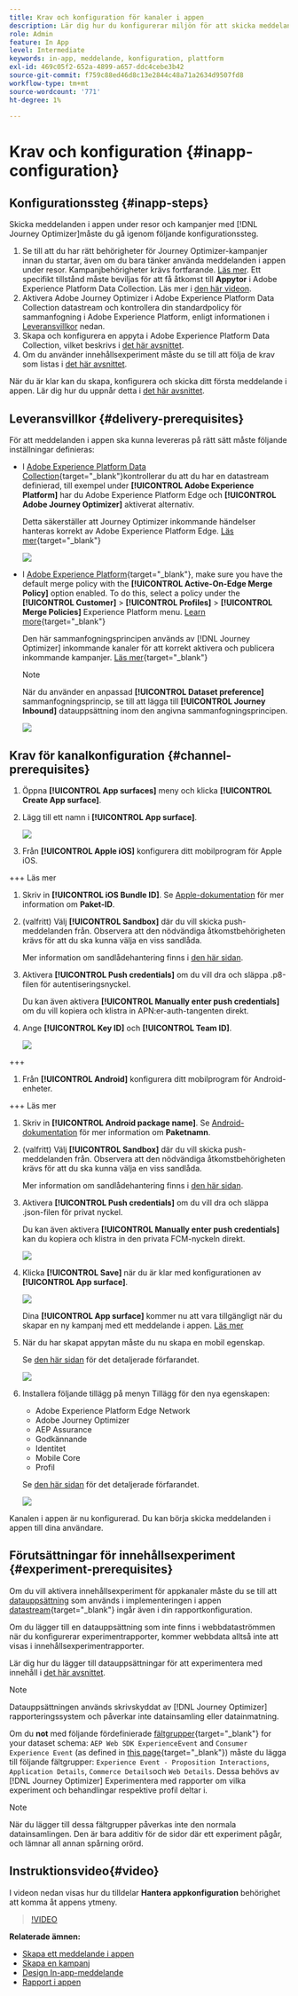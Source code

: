 ```yaml
---
title: Krav och konfiguration för kanaler i appen
description: Lär dig hur du konfigurerar miljön för att skicka meddelanden i appen med Journey Optimizer
role: Admin
feature: In App
level: Intermediate
keywords: in-app, meddelande, konfiguration, plattform
exl-id: 469c05f2-652a-4899-a657-ddc4cebe3b42
source-git-commit: f759c88ed46d8c13e2844c48a71a2634d9507fd8
workflow-type: tm+mt
source-wordcount: '771'
ht-degree: 1%

---
```


# Krav och konfiguration {#inapp-configuration}

## Konfigurationssteg {#inapp-steps}

Skicka meddelanden i appen under resor och kampanjer med [!DNL Journey Optimizer]måste du gå igenom följande konfigurationssteg.

1. Se till att du har rätt behörigheter för Journey Optimizer-kampanjer innan du startar, även om du bara tänker använda meddelanden i appen under resor. Kampanjbehörigheter krävs fortfarande. [Läs mer](../campaigns/get-started-with-campaigns.md#campaign-prerequisites).
Ett specifikt tillstånd måste beviljas för att få åtkomst till **Appytor** i Adobe Experience Platform Data Collection. Läs mer i [den här videon](#video).
1. Aktivera Adobe Journey Optimizer i Adobe Experience Platform Data Collection datastream och kontrollera din standardpolicy för sammanfogning i Adobe Experience Platform, enligt informationen i [Leveransvillkor](#delivery-prerequisites) nedan.
1. Skapa och konfigurera en appyta i Adobe Experience Platform Data Collection, vilket beskrivs i [det här avsnittet](#channel-prerequisites).
1. Om du använder innehållsexperiment måste du se till att följa de krav som listas i [det här avsnittet](#experiment-prerequisite).

När du är klar kan du skapa, konfigurera och skicka ditt första meddelande i appen. Lär dig hur du uppnår detta i [det här avsnittet](create-in-app.md).


## Leveransvillkor {#delivery-prerequisites}

För att meddelanden i appen ska kunna levereras på rätt sätt måste följande inställningar definieras:

* I [Adobe Experience Platform Data Collection](https://experienceleague.adobe.com/docs/experience-platform/edge/datastreams/overview.html){target="_blank"}kontrollerar du att du har en datastream definierad, till exempel under **[!UICONTROL Adobe Experience Platform]** har du Adobe Experience Platform Edge och **[!UICONTROL Adobe Journey Optimizer]** aktiverat alternativ.

  Detta säkerställer att Journey Optimizer inkommande händelser hanteras korrekt av Adobe Experience Platform Edge. [Läs mer](https://experienceleague.adobe.com/docs/experience-platform/edge/datastreams/configure.html){target="_blank"}

  ![](assets/inapp_config_6.png)

* I [Adobe Experience Platform](https://experienceleague.adobe.com/docs/experience-platform/profile/home.html?lang=sv){target="_blank"}, make sure you have the default merge policy with the **[!UICONTROL Active-On-Edge Merge Policy]** option enabled. To do this, select a policy under the **[!UICONTROL Customer]** > **[!UICONTROL Profiles]** > **[!UICONTROL Merge Policies]** Experience Platform menu. [Learn more](https://experienceleague.adobe.com/docs/experience-platform/profile/merge-policies/ui-guide.html#configure){target="_blank"}

  Den här sammanfogningsprincipen används av [!DNL Journey Optimizer] inkommande kanaler för att korrekt aktivera och publicera inkommande kampanjer. [Läs mer](https://experienceleague.adobe.com/docs/experience-platform/profile/merge-policies/ui-guide.html){target="_blank"}

  >[!NOTE]
  >
  >När du använder en anpassad **[!UICONTROL Dataset preference]** sammanfogningsprincip, se till att lägga till **[!UICONTROL Journey Inbound]** datauppsättning inom den angivna sammanfogningsprincipen.

  ![](assets/inapp_config_8.png)

## Krav för kanalkonfiguration {#channel-prerequisites}

1. Öppna **[!UICONTROL App surfaces]** meny och klicka **[!UICONTROL Create App surface]**.

1. Lägg till ett namn i **[!UICONTROL App surface]**.

   ![](assets/inapp_config_2b.png)

1. Från **[!UICONTROL Apple iOS]** konfigurera ditt mobilprogram för Apple iOS.

+++ Läs mer

   1. Skriv in **[!UICONTROL iOS Bundle ID]**. Se [Apple-dokumentation](https://developer.apple.com/documentation/appstoreconnectapi/bundle_ids) för mer information om **Paket-ID**.

   1. (valfritt) Välj **[!UICONTROL Sandbox]** där du vill skicka push-meddelanden från. Observera att den nödvändiga åtkomstbehörigheten krävs för att du ska kunna välja en viss sandlåda.

      Mer information om sandlådehantering finns i [den här sidan](../administration/sandboxes.md#assign-sandboxes).

   1. Aktivera **[!UICONTROL Push credentials]** om du vill dra och släppa .p8-filen för autentiseringsnyckel.

      Du kan även aktivera **[!UICONTROL Manually enter push credentials]** om du vill kopiera och klistra in APN:er-auth-tangenten direkt.

   1. Ange **[!UICONTROL Key ID]** och **[!UICONTROL Team ID]**.

      ![](assets/inapp_config_2.png)

+++

1. Från **[!UICONTROL Android]** konfigurera ditt mobilprogram för Android-enheter.

+++ Läs mer

   1. Skriv in **[!UICONTROL Android package name]**. Se [Android-dokumentation](https://support.google.com/admob/answer/9972781?hl=en#:~:text=The%20package%20name%20of%20an,supported%20third%2Dparty%20Android%20stores) för mer information om **Paketnamn**.

   1. (valfritt) Välj **[!UICONTROL Sandbox]** där du vill skicka push-meddelanden från. Observera att den nödvändiga åtkomstbehörigheten krävs för att du ska kunna välja en viss sandlåda.

      Mer information om sandlådehantering finns i [den här sidan](../administration/sandboxes.md#assign-sandboxes).

   1. Aktivera **[!UICONTROL Push credentials]** om du vill dra och släppa .json-filen för privat nyckel.

      Du kan även aktivera **[!UICONTROL Manually enter push credentials]** kan du kopiera och klistra in den privata FCM-nyckeln direkt.

      ![](assets/inapp_config_7.png)

1. Klicka **[!UICONTROL Save]** när du är klar med konfigurationen av **[!UICONTROL App surface]**.

   ![](assets/inapp_config_3.png)

   Dina **[!UICONTROL App surface]** kommer nu att vara tillgängligt när du skapar en ny kampanj med ett meddelande i appen. [Läs mer](create-in-app.md)

1. När du har skapat appytan måste du nu skapa en mobil egenskap.

   Se [den här sidan](https://experienceleague.adobe.com/docs/experience-platform/tags/admin/companies-and-properties.html#for-mobile) för det detaljerade förfarandet.

   ![](assets/inapp_config_4.png)

1. Installera följande tillägg på menyn Tillägg för den nya egenskapen:

   * Adobe Experience Platform Edge Network
   * Adobe Journey Optimizer
   * AEP Assurance
   * Godkännande
   * Identitet
   * Mobile Core
   * Profil

   Se [den här sidan](https://experienceleague.adobe.com/docs/experience-platform/tags/ui/extensions/overview.html#add-a-new-extension) för det detaljerade förfarandet.

   ![](assets/inapp_config_5.png)

Kanalen i appen är nu konfigurerad. Du kan börja skicka meddelanden i appen till dina användare.

## Förutsättningar för innehållsexperiment {#experiment-prerequisites}

Om du vill aktivera innehållsexperiment för appkanaler måste du se till att [datauppsättning](../data/get-started-datasets.md) som används i implementeringen i appen [datastream](https://experienceleague.adobe.com/docs/experience-platform/datastreams/overview.html){target="_blank"} ingår även i din rapportkonfiguration.

Om du lägger till en datauppsättning som inte finns i webbdataströmmen när du konfigurerar experimentrapporter, kommer webbdata alltså inte att visas i innehållsexperimentrapporter.

Lär dig hur du lägger till datauppsättningar för att experimentera med innehåll i [det här avsnittet](../campaigns/reporting-configuration.md#add-datasets).

>[!NOTE]
>
>Datauppsättningen används skrivskyddat av [!DNL Journey Optimizer] rapporteringssystem och påverkar inte datainsamling eller datainmatning.

Om du **not** med följande fördefinierade [fältgrupper](https://experienceleague.adobe.com/docs/experience-platform/xdm/tutorials/create-schema-ui.html#field-group){target="_blank"} for your dataset schema: `AEP Web SDK ExperienceEvent` and `Consumer Experience Event` (as defined in [this page](https://experienceleague.adobe.com/docs/platform-learn/implement-web-sdk/initial-configuration/configure-schemas.html#add-field-groups){target="_blank"}) måste du lägga till följande fältgrupper: `Experience Event - Proposition Interactions`, `Application Details`, `Commerce Details`och `Web Details`. Dessa behövs av [!DNL Journey Optimizer] Experimentera med rapporter om vilka experiment och behandlingar respektive profil deltar i.

>[!NOTE]
>
>När du lägger till dessa fältgrupper påverkas inte den normala datainsamlingen. Den är bara additiv för de sidor där ett experiment pågår, och lämnar all annan spårning orörd.

## Instruktionsvideo{#video}

I videon nedan visas hur du tilldelar **Hantera appkonfiguration** behörighet att komma åt appens ytmeny.

>[!VIDEO](https://video.tv.adobe.com/v/3421607)


**Relaterade ämnen:**

* [Skapa ett meddelande i appen](create-in-app.md)
* [Skapa en kampanj](../campaigns/create-campaign.md)
* [Design In-app-meddelande](design-in-app.md)
* [Rapport i appen](../reports/campaign-global-report.md#inapp-report)

